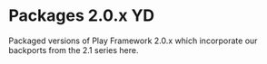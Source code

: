 Packages 2.0.x YD
=================

Packaged versions of Play Framework 2.0.x which incorporate our backports from the 2.1 series here.
